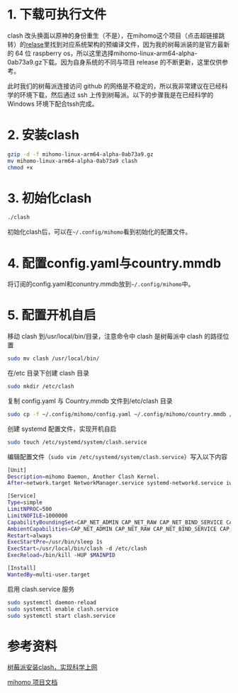 # 1. 下载可执行文件

clash 改头换面以原神的身份重生（不是），在mihomo这个项目（点击超链接跳转）的[relase](https://github.com/MetaCubeX/mihomo/releases)里找到对应系统架构的预编译文件，因为我的树莓派装的是官方最新的 64 位 raspberry os，所以这里选择mihomo-linux-arm64-alpha-0ab73a9.gz下载。因为自身系统的不同与项目 release 的不断更新，这里仅供参考。

此时我们的树莓派连接访问 github 的网络是不稳定的，所以我非常建议在已经科学的环境下载，然后通过 ssh 上传到树莓派。以下的步骤我是在已经科学的 Windows 环境下配合tssh完成。

# 2. 安装clash

```bash
gzip -d -f mihomo-linux-arm64-alpha-0ab73a9.gz
mv mihomo-linux-arm64-alpha-0ab73a9 clash
chmod +x
```

# 3. 初始化clash

```bash
./clash
```

初始化clash后，可以在`~/.config/mihomo`看到初始化的配置文件。

# 4. 配置config.yaml与country.mmdb

将订阅的config.yaml和conuntry.mmdb放到`~/.config/mihomo`中。

# 5. 配置开机自启

移动 clash 到/usr/local/bin/目录，注意命令中 clash 是树莓派中 clash 的路径位置

```bash
sudo mv clash /usr/local/bin/
```

在/etc 目录下创建 clash 目录

```bash
sudo mkdir /etc/clash
```

复制 config.yaml 与 Country.mmdb 文件到/etc/clash 目录

```bash
sudo cp -f ~/.config/mihomo/config.yaml ~/.config/mihomo/country.mmdb /etc/clash
```

创建 systemd 配置文件，实现开机自启

```bash
sudo touch /etc/systemd/system/clash.service
```

编辑配置文件（`sudo vim /etc/systemd/system/clash.service`）写入以下内容

```bash
[Unit]
Description=mihomo Daemon, Another Clash Kernel.
After=network.target NetworkManager.service systemd-networkd.service iwd.service

[Service]
Type=simple
LimitNPROC=500
LimitNOFILE=1000000
CapabilityBoundingSet=CAP_NET_ADMIN CAP_NET_RAW CAP_NET_BIND_SERVICE CAP_SYS_TIME
AmbientCapabilities=CAP_NET_ADMIN CAP_NET_RAW CAP_NET_BIND_SERVICE CAP_SYS_TIME
Restart=always
ExecStartPre=/usr/bin/sleep 1s
ExecStart=/usr/local/bin/clash -d /etc/clash
ExecReload=/bin/kill -HUP $MAINPID

[Install]
WantedBy=multi-user.target
```

启用 clash.service 服务

```bash
sudo systemctl daemon-reload
sudo systemctl enable clash.service
sudo systemctl start clash.service
```

# 参考资料

[树莓派安装clash，实现科学上网](https://blog.panda74.fun/blog/practice/raspi/clash)

[mihomo 项目文档](https://wiki.metacubex.one/startup/)


